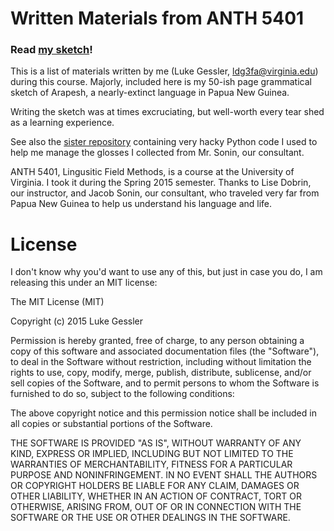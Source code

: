 # Written Materials from ANTH 5401

### Read [my sketch](https://github.com/lgessler/ldg3fa-grammar-of-arapesh/blob/master/pdf/grammatical-sketch-arapesh-final.pdf)!

This is a list of materials written by me (Luke Gessler, ldg3fa@virginia.edu) during this course. Majorly, included here is my 50-ish page grammatical sketch of Arapesh, a nearly-extinct language in Papua New Guinea.

Writing the sketch was at times excruciating, but well-worth every tear shed as a learning experience.

See also the [sister repository](https://github.com/lgessler/fieldmethods-lexicon-reader) containing very hacky Python code I used to help me manage the glosses I collected from Mr. Sonin, our consultant.

ANTH 5401, Lingusitic Field Methods, is a course at the University of Virginia. I took it during the Spring 2015 semester. Thanks to Lise Dobrin, our instructor, and Jacob Sonin, our consultant, who traveled very far from Papua New Guinea to help us understand his language and life.

# License
I don't know why you'd want to use any of this, but just in case you do, I am releasing this under an MIT license:

The MIT License (MIT)

Copyright (c) 2015 Luke Gessler

Permission is hereby granted, free of charge, to any person obtaining a copy
of this software and associated documentation files (the "Software"), to deal
in the Software without restriction, including without limitation the rights
to use, copy, modify, merge, publish, distribute, sublicense, and/or sell
copies of the Software, and to permit persons to whom the Software is
furnished to do so, subject to the following conditions:

The above copyright notice and this permission notice shall be included in
all copies or substantial portions of the Software.

THE SOFTWARE IS PROVIDED "AS IS", WITHOUT WARRANTY OF ANY KIND, EXPRESS OR
IMPLIED, INCLUDING BUT NOT LIMITED TO THE WARRANTIES OF MERCHANTABILITY,
FITNESS FOR A PARTICULAR PURPOSE AND NONINFRINGEMENT. IN NO EVENT SHALL THE
AUTHORS OR COPYRIGHT HOLDERS BE LIABLE FOR ANY CLAIM, DAMAGES OR OTHER
LIABILITY, WHETHER IN AN ACTION OF CONTRACT, TORT OR OTHERWISE, ARISING FROM,
OUT OF OR IN CONNECTION WITH THE SOFTWARE OR THE USE OR OTHER DEALINGS IN
THE SOFTWARE.
